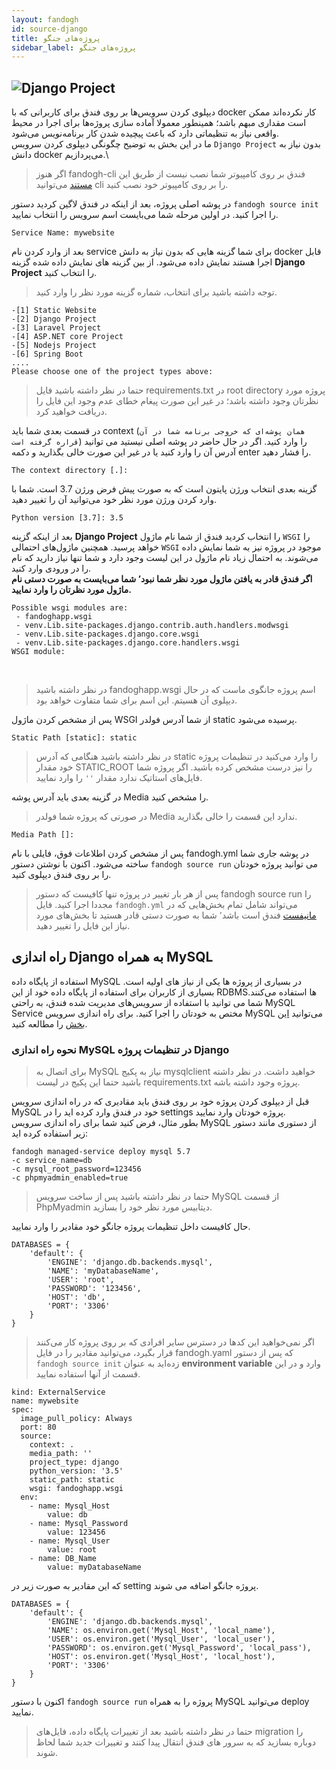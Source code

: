 ```yaml
---
layout: fandogh
id: source-django
title: پروژه‌های جنگو
sidebar_label: پروژه‌های جنگو 
---
```


## ![Django Project](/img/docs/Django-project-banner.png "Django Project")

دیپلوی کردن سرویس‌ها بر روی فندق برای کاربرانی که با docker کار نکرده‌اند ممکن است مقداری مبهم باشد؛ همینطور معمولا آماده سازی پروژه‌ها برای اجرا در محیط واقعی نیاز به تنظیماتی دارد که باعث پیچیده شدن کار برنامه‌نویس می‌شود.\
ما در این بخش به توضیح چگونگی دیپلوی کردن سرویس `Django Project` بدون نیاز به دانش docker می‌پردازیم.\

> اگر هنوز fandogh-cli  فندق بر روی کامپیوتر شما نصب نیست از طریق این [مستند](https://docs.fandogh.cloud/docs/getting-started.html) می‌توانید cli را بر روی کامپیوتر خود نصب کنید.

در پوشه اصلی پروژه، بعد از اینکه در فندق لاگین کردید دستور `fandogh source init‍‍` را اجرا کنید. در اولین مرحله شما می‌بایست اسم سرویس را انتخاب نمایید.

```
Service Name: mywebsite
```

 بعد از وارد کردن نام service  برای شما گزینه هایی که بدون نیاز به دانش docker قابل اجرا هستند نمایش داده می‌شود. از بین گزینه های نمایش داده شده گزینه **Django Project** را انتخاب کنید.

>  توجه داشته باشید  برای انتخاب، شماره گزینه مورد نظر را وارد کنید.

```
-[1] Static Website
-[2] Django Project
-[3] Laravel Project
-[4] ASP.NET core Project
-[5] Nodejs Project
-[6] Spring Boot
....
Please choose one of the project types above:

```
> حتما در نظر داشته باشید فایل requirements.txt در root directory پروژه مورد نظرتان وجود داشته باشد؛ در غیر این صورت پیغام خطای عدم وجود این فایل را دریافت خواهید کرد.

در قسمت بعدی شما باید context (`همان پوشه‌ای که خروجی برنامه شما در آن قراره گرفته است`) را وارد کنید. اگر در حال حاضر در پوشه اصلی نیستید می توانید آدرس آن را وارد کنید یا در غیر این صورت خالی بگذارید و دکمه enter را فشار دهید.

```
The context directory [.]:
```

گزینه بعدی انتخاب ورژن پایتون است که به صورت پیش فرض ورژن 3.7 است. شما با وارد کردن ورژن مورد نظر خود می‌توانید آن را تغییر دهید. 

```
Python version [3.7]: 3.5

```

 بعد از اینکه گزینه **Django Project** را انتخاب کردید فندق از شما نام ماژول `WSGI` را خواهد پرسید. همچنین ماژول‌های احتمالی `WSGI` موجود در پروژه نیز به شما نمایش داده می‌شوند. به احتمال زیاد نام ماژول در این لیست وجود دارد و شما تنها نیاز دارید که نام را در ورودی وارد کنید.\
**اگر فندق قادر به یافتن ماژول مورد نظر شما نبود٬ شما می‌بایست به صورت دستی نام ماژول مورد نظرتان را وارد نمایید.**

```
Possible wsgi modules are:
 - fandoghapp.wsgi
 - venv.Lib.site-packages.django.contrib.auth.handlers.modwsgi
 - venv.Lib.site-packages.django.core.wsgi
 - venv.Lib.site-packages.django.core.handlers.wsgi
WSGI module:
```
<br>

> در نظر داشته باشید fandoghapp.wsgi اسم پروژه جانگوی ماست که در حال دیپلوی آن هسیتم. این اسم برای شما متفاوت خواهد بود.

پس از مشخص کردن ماژول WSGI از شما آدرس فولدر static پرسیده می‌شود. 

```
Static Path [static]: static
```

> در نظر داشته باشید هنگامی که آدرس static را وارد می‌کنید در تنظیمات پروژه خود مقدار STATIC_ROOT را نیز درست مشخص کرده باشید. اگر پروژه شما فایل‌های استاتیک ندارد مقدار `''` را وارد نمایید.

در گزینه بعدی باید آدرس پوشه Media را مشخص کنید.

> در صورتی که پروژه شما فولدر Media ندارد این قسمت را خالی بگذارید.

```
Media Path []:
```

پس از مشخص کردن اطلاعات فوق، فایلی با نام fandogh.yml در پوشه جاری شما ساخته می‌شود. 
اکنون با نوشتن دستور ` fandogh source run ` می توانید پروژه خودتان را بر روی فندق دیپلوی کنید.

> پس از هر بار تغییر در پروژه تنها کافیست که دستور fandogh source run را مجددا اجرا کنید. 
> فایل `fandogh.yml` می‌تواند شامل تمام بخش‌هایی که در [مانیفست](https://docs.fandogh.cloud/docs/service-manifest.html) فندق است باشد٬ شما به صورت دستی قادر هستید تا بخش‌های مورد نیاز این فایل را تغییر دهید.
 

## راه اندازی Django به همراه MySQL
استفاده از پایگاه داده MySQL در بسیاری از پروژه ها یکی از نیاز های اولیه است. بسیاری از کاربران برای استفاده از پایگاه داده خود از این RDBMSها استفاده می‌کنند. شما می توانید با استفاده از سرویس‌های مدیریت شده فندق، به راحتی  MySQL Service مختص به خودتان را اجرا کنید. 
برای راه اندازی سرویس MySQL می‌توانید [این بخش](https://docs.fandogh.cloud/docs/mysql-managed-service.html) را مطالعه کنید. 


### نحوه راه اندازی MySQL در تنظیمات پروژه Django 

> برای اتصال به MySQL نیاز به پکیج mysqlclient خواهید داشت. در نظر داشته باشید حتما این پکیج در لیست requirements.txt پروژه وجود داشته باشه.

قبل از دیپلوی کردن پروژه خود بر روی فندق باید مقادیری که در راه اندازی سرویس MySQL خود در فندق وارد کرده اید را در settings پروژه خودتان وارد نمایید. \
بطور مثال، فرض کنید شما برای راه اندازی سرویس MySQL از دستوری مانند دستور زیر استفاده کرده اید: 

```
fandogh managed-service deploy mysql 5.7 
-c service_name=db 
-c mysql_root_password=123456
-c phpmyadmin_enabled=true
```

> حتما در نظر داشته باشید پس از ساخت سرویس MySQL از قسمت PhpMyadmin دیتابیس مورد نظر خود را بسازید.

حال کافیست داخل تنظیمات پروژه جانگو خود مقادیر را وارد نمایید.

```
DATABASES = {
    'default': {
        'ENGINE': 'django.db.backends.mysql',
        'NAME': 'myDatabaseName',
        'USER': 'root',
        'PASSWORD': '123456',
        'HOST': 'db',
        'PORT': '3306'
    }
}
```

>اگر نمی‌خواهید این کدها در دسترس سایر افرادی که بر روی پروژه کار می‌کنند قرار بگیرد، می‌توانید مقادیر را در فایل fandogh.yaml که پس از دستور `fandogh source init` زده‌اید به عنوان **environment variable** وارد و در این قسمت از آنها استفاده نمایید. 

```
kind: ExternalService
name: mywebsite
spec:
  image_pull_policy: Always
  port: 80
  source:
    context: .
    media_path: ''
    project_type: django
    python_version: '3.5'
    static_path: static
    wsgi: fandoghapp.wsgi
  env:
    - name: Mysql_Host
        value: db
    - name: Mysql_Password
        value: 123456
    - name: Mysql_User
        value: root
    - name: DB_Name
        value: myDatabaseName     
```
که این مقادیر به صورت زیر در setting پروژه جانگو اضافه می شوند.

```
DATABASES = {
    'default': {
        'ENGINE': 'django.db.backends.mysql',
        'NAME': os.environ.get('Mysql_Host', 'local_name'),
        'USER': os.environ.get('Mysql_User', 'local_user'),
        'PASSWORD': os.environ.get('Mysql_Password', 'local_pass'),
        'HOST': os.environ.get('Mysql_Host', 'local_host'),
        'PORT': '3306'
    }
}
```
اکنون با دستور `fandogh source run` پروژه را به همراه MySQL می‌توانید deploy نمایید.

> حتما در نظر داشته باشید بعد از تغییرات پایگاه داده، فایل‌های migration را دوباره بسازید که به سرور های فندق انتقال پیدا کنند و تغییرات جدید شما لحاظ شوند.
